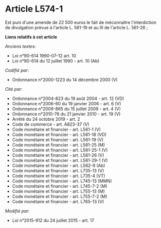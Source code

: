 # Article L574-1

Est puni d'une amende de 22 500 euros le fait de méconnaître l'interdiction de divulgation prévue à l'article L. 561-19 et au
III de l'article L. 561-26 ;

**Liens relatifs à cet article**

_Anciens textes_:

  - Loi n°90-614 1990-07-12 art. 10
  - Loi n°90-614 du 12 juillet 1990 - art. 10 (Ab)

_Codifié par_:

  - Ordonnance n°2000-1223 du 14 décembre 2000 (V)

_Cité par_:

  - Ordonnance n°2004-823 du 19 août 2004 - art. 12 (VD)
  - Ordonnance n°2006-60 du 19 janvier 2006 - art. 6 (V)
  - Ordonnance n°2009-865 du 15 juillet 2009 - art. 4 (V)
  - Ordonnance n°2010-76 du 21 janvier 2010 - art. 19 (V)
  - Arrêté du 24 octobre 2019 - art. 2
  - Code de commerce - art. A823-37 (V)
  - Code monétaire et financier - art. L561-1 (V)
  - Code monétaire et financier - art. L561-18 (VD)
  - Code monétaire et financier - art. L561-19 (V)
  - Code monétaire et financier - art. L561-25 (M)
  - Code monétaire et financier - art. L561-25-1 (V)
  - Code monétaire et financier - art. L561-26 (V)
  - Code monétaire et financier - art. L561-29-1 (V)
  - Code monétaire et financier - art. L562-9 (Ab)
  - Code monétaire et financier - art. L735-13 (V)
  - Code monétaire et financier - art. L735-4 (VT)
  - Code monétaire et financier - art. L745-13 (MMN)
  - Code monétaire et financier - art. L745-7-2 (M)
  - Code monétaire et financier - art. L755-13 (M)
  - Code monétaire et financier - art. L755-7-2 (M)
  - Code monétaire et financier - art. L765-13 (V)

_Modifié par_:

  - Loi n°2015-912 du 24 juillet 2015 - art. 17
